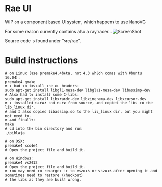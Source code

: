 # Rae UI
WIP on a component based UI system, which happens to use NanoVG.

For some reason currently contains also a raytracer...
![ScreenShot](https://cloud.githubusercontent.com/assets/6566641/16933706/ae8202a8-4d58-11e6-9008-33fd87df6dd8.jpeg)

Source code is found under "src/rae". 

# Build instructions

    # on Linux (use premake4.4beta, not 4.3 which comes with Ubuntu 16.04):
    premake4 gmake
    # I had to install the GL headers:
    sudo apt-get install libgl1-mesa-dev libglu1-mesa-dev libassimp-dev
    # Also had to install some X-libs:
    sudo apt-get install libxrandr-dev libxinerama-dev libxcursor-dev
    # I installed GLFW3 and GLEW from source, and copied the libs to the lib_linux dir,
    # and I also copied libassimp.so to the lib_linux dir, but you might not need to. 
    # And finally:
    make
    # cd into the bin directory and run:
    ./pihlaja

    # on OSX:
    premake4 xcode4
    # Open the project file and build it.
	
    # on Windows:
    premake4 vs2012
    # Open the project file and build it.
    # You may need to retarget it to vs2013 or vs2015 after opening it and sometimes need to restore (checkout)
    # the libs as they are built wrong.

